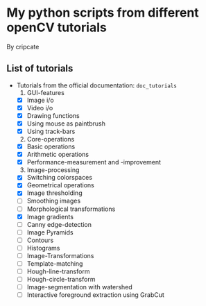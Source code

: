 
# My python scripts from different openCV tutorials
By cripcate

## List of tutorials

* Tutorials from the official documentation: `doc_tutorials`
  1. GUI-features
    * [x] Image i/o
    * [x] Video i/o
    * [x] Drawing functions
    * [x] Using mouse as paintbrush
    * [x] Using track-bars
  2. Core-operations
    * [x] Basic operations
    * [x] Arithmetic operations
    * [x] Performance-measurement and -improvement
  3. Image-processing
    * [x] Switching colorspaces
    * [x] Geometrical operations
    * [x] Image thresholding
    * [ ] Smoothing images
    * [ ] Morphological transformations
    * [x] Image gradients
    * [ ] Canny edge-detection
    * [ ] Image Pyramids
    * [ ] Contours
    * [ ] Histograms
    * [ ] Image-Transformations
    * [ ] Template-matching
    * [ ] Hough-line-transform
    * [ ] Hough-circle-transform
    * [ ] Image-segmentation with watershed
    * [ ] Interactive foreground extraction using GrabCut
